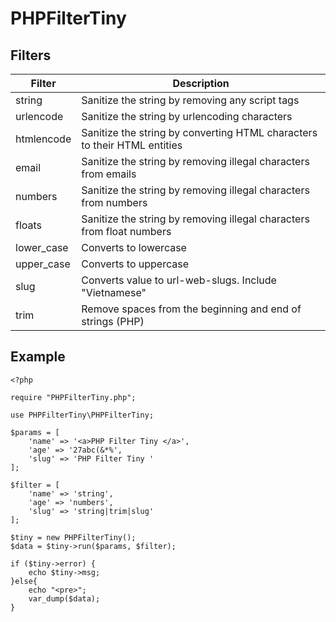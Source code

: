 # PHPFilterTiny

## Filters
| Filter | Description |
| --- | --- |
| string | Sanitize the string by removing any script tags |
| urlencode | Sanitize the string by urlencoding characters |
| htmlencode | Sanitize the string by converting HTML characters to their HTML entities |
| email | Sanitize the string by removing illegal characters from emails |
| numbers | Sanitize the string by removing illegal characters from numbers |
| floats | Sanitize the string by removing illegal characters from float numbers |
| lower_case | Converts to lowercase |
| upper_case | Converts to uppercase |
| slug | Converts value to url-web-slugs. Include "Vietnamese" |
| trim | Remove spaces from the beginning and end of strings (PHP) |

## Example

```
<?php 

require "PHPFilterTiny.php";

use PHPFilterTiny\PHPFilterTiny;

$params = [
    'name' => '<a>PHP Filter Tiny </a>',
    'age' => '27abc(&*%',
    'slug' => 'PHP Filter Tiny '
];

$filter = [
    'name' => 'string',
    'age' => 'numbers',
    'slug' => 'string|trim|slug'
];

$tiny = new PHPFilterTiny();
$data = $tiny->run($params, $filter);

if ($tiny->error) {
    echo $tiny->msg;
}else{
    echo "<pre>";
    var_dump($data);
}
```

